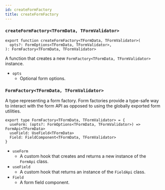 ```yaml
---
id: createFormFactory
title: createFormFactory
---
```


### `createFormFactory<TFormData, TFormValidator>`

```tsx
export function createFormFactory<TFormData, TFormValidator>(
  opts?: FormOptions<TFormData, TFormValidator>,
): FormFactory<TFormData, TFormValidator>
```

A function that creates a new `FormFactory<TFormData, TFormValidator>` instance.

- `opts`
  - Optional form options.

### `FormFactory<TFormData, TFormValidator>`

A type representing a form factory. Form factories provide a type-safe way to interact with the form API as opposed to using the globally exported form utilities.

```tsx
export type FormFactory<TFormData, TFormValidator> = {
  useForm: (opts?: FormOptions<TFormData, TFormValidator>) => FormApi<TFormData>
  useField: UseField<TFormData>
  Field: FieldComponent<TFormData, TFormValidator>
}
```

- `useForm`
  - A custom hook that creates and returns a new instance of the `FormApi` class.
- `useField`
  - A custom hook that returns an instance of the `FieldApi` class.
- `Field`
  - A form field component.
